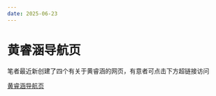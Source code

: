 ```yaml
---
date: 2025-06-23
---
```


# 黄睿涵导航页

笔者最近新创建了四个有关于黄睿涵的网页，有意者可点击下方超链接访问

[黄睿涵导航页](https://chinasd1st.github.io/pages/)